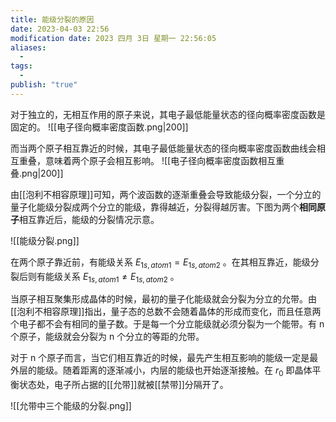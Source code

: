 ```yaml
---
title: 能级分裂的原因
date: 2023-04-03 22:56
modification date: 2023 四月 3日 星期一 22:56:05
aliases:
  - 
tags:
  - 
publish: "true"
---
```

对于独立的，无相互作用的原子来说，其电子最低能量状态的径向概率密度函数是固定的。
![[电子径向概率密度函数.png|200]]

而当两个原子相互靠近的时候，其电子最低能量状态的径向概率密度函数曲线会相互重叠，意味着两个原子会相互影响。
![[电子径向概率密度函数相互重叠.png|200]]

由[[泡利不相容原理]]可知，两个波函数的逐渐重叠会导致能级分裂，一个分立的量子化能级分裂成两个分立的能级，靠得越近，分裂得越厉害。下图为两个**相同原子**相互靠近后，能级的分裂情况示意。

![[能级分裂.png]]

在两个原子靠近前，有能级关系 $E_{1s,atom1}=E_{1s,atom2}$ 。在其相互靠近，能级分裂后则有能级关系 $E_{1s,atom1}\neq E_{1s,atom2}$ 。

当原子相互聚集形成晶体的时候，最初的量子化能级就会分裂为分立的允带。由[[泡利不相容原理]]指出，量子态的总数不会随着晶体的形成而变化，而且任意两个电子都不会有相同的量子数。于是每一个分立能级就必须分裂为一个能带。有 n 个原子，能级就会分裂为 n 个分立的等距的允带。

对于 n 个原子而言，当它们相互靠近的时候，最先产生相互影响的能级一定是最外层的能级。随着距离的逐渐减小，内层的能级也开始逐渐接触。在 $r_0$ 即晶体平衡状态处，电子所占据的[[允带]]就被[[禁带]]分隔开了。

![[允带中三个能级的分裂.png]]

